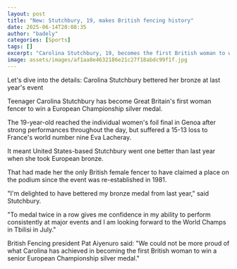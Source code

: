 ```yaml
---
layout: post
title: "New: Stutchbury, 19, makes British fencing history"
date: 2025-06-14T20:08:35
author: "badely"
categories: [Sports]
tags: []
excerpt: "Carolina Stutchbury, 19, becomes the first British woman to win a European Fencing Championships silver medal."
image: assets/images/af1aa8e4632186e21c27f18abdc99f1f.jpg
---
```


Let's dive into the details: Carolina Stutchbury bettered her bronze at last year's event

Teenager Carolina Stutchbury has become Great Britain's first woman fencer to win a European Championship silver medal.

The 19-year-old reached the individual women's foil final in Genoa after strong performances throughout the day, but suffered a 15-13 loss to France's world number nine Eva Lacheray.

It meant United States-based Stutchbury went one better than last year when she took European bronze.

That had made her the only British female fencer to have claimed a place on the podium since the event was re-established in 1981.

"I'm delighted to have bettered my bronze medal from last year," said Stutchbury.

"To medal twice in a row gives me confidence in my ability to perform consistently at major events and I am looking forward to the World Champs in Tbilisi in July."

British Fencing president Pat Aiyenuro said: "We could not be more proud of what Carolina has achieved in becoming the first British woman to win a senior European Championship silver medal."

